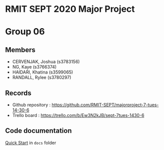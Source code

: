 # RMIT SEPT 2020 Major Project

# Group 06

## Members
* CERVENJAK, Joshua (s3783156)
* NG, Kaye (s3766374)
* HAIDARI, Khatina (s3599065)
* RANDALL, Rylee (s3780297)

## Records

* Github repository : https://github.com/RMIT-SEPT/majorproject-7-tues-14-30-6
* Trello board : https://trello.com/b/Ew3N2kJB/sept-7tues-1430-6


## Code documentation

[Quick Start](/docs/README.md) in `docs` folder
